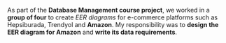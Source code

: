 <p>
  As part of the <strong>Database Management course project</strong>, we worked in a <strong>group of four</strong> to create 
  <em>EER diagrams</em> for e-commerce platforms such as Hepsiburada, Trendyol and <strong>Amazon</strong>. 
  My responsibility was to <strong>design the EER diagram for Amazon</strong> and <strong>write its data requirements</strong>.
</p>
